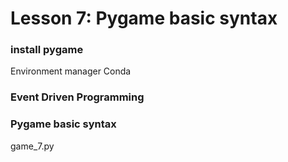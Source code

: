 # Lesson 7: Pygame basic syntax

### install pygame

Environment manager Conda



### Event Driven Programming



### Pygame basic syntax

game_7.py

